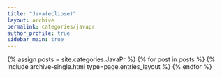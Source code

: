 ```yaml
---
title: "Java(eclipse)"
layout: archive
permalink: categories/javapr
author_profile: true
sidebar_main: true
---
```



{% assign posts = site.categories.JavaPr %}
{% for post in posts %} {% include archive-single.html type=page.entries_layout %} {% endfor %}